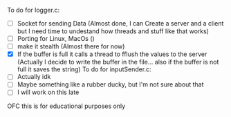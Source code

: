 To do for logger.c:
  - [ ] Socket for sending Data (Almost done, I can Create a server and a client but I need time to undestand how threads and stuff like that works)
  - [ ] Porting for Linux, MacOs ()
  - [ ] make it stealth (Almost there for now)
  - [X] If the buffer is full it calls a thread to fflush the values to the server (Actually I decide to write the buffer in the file... also if the buffer is not full it saves the string)
To do for inputSender.c:
  - [ ] Actually idk
  - [ ] Maybe something like a rubber ducky, but I'm not sure about that
  - [ ] I will work on this late

OFC this is for educational purposes only